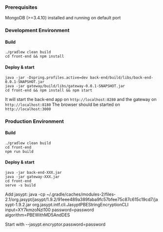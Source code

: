 ### Prerequisites

MongoDB (>=3.4.10) installed and running on default port

### Development Environment
#### Build

```
./gradlew clean build
cd front-end && npm install
```

#### Deploy & start

```
java -jar -Dspring.profiles.active=dev back-end/build/libs/back-end-0.0.1-SNAPSHOT.jar
java -jar gateway/build/libs/gateway-0.0.1-SNAPSHOT.jar
cd front-end && npm install && npm start
```

It will start the back-end app on `http://localhost:8280` and the gateway on `http://localhost:8180`
The browser should be started on `http://localhost:3000`

### Production Environment
#### Build

```
./gradlew clean build
cd front-end
npm run build

```

#### Deploy & start

```
java -jar back-end-XXX.jar
java -jar gateway-XXX.jar
cd front-end
serve -s build
```

Add jasypt:
java -cp ~/.gradle/caches/modules-2/files-2.1/org.jasypt/jasypt/1.9.2/91eee489a389faba9fc57bfee75c87c615c19cd7/jasypt-1.9.2.jar  org.jasypt.intf.cli.JasyptPBEStringEncryptionCLI input=XY7kmzoNzl100 password=password algorithm=PBEWithMD5AndDES

Start with --jasypt.encryptor.password=password